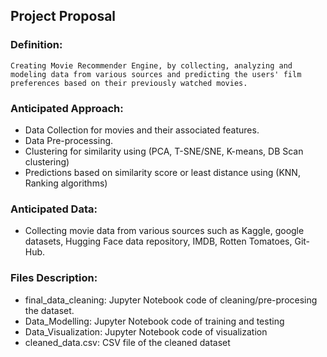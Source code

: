 ## Project Proposal

### Definition:
`Creating Movie Recommender Engine, by collecting, analyzing and modeling data from various sources and predicting the users' film preferences based on their previously watched movies.`

### Anticipated Approach:
*   Data Collection for movies and their associated features.
*   Data Pre-processing.
*   Clustering for similarity using (PCA, T-SNE/SNE, K-means, DB Scan clustering)
*   Predictions based on similarity score or least distance using (KNN, Ranking algorithms)

### Anticipated Data:
*   Collecting movie data from various sources such as Kaggle, google datasets, Hugging Face data repository, IMDB, Rotten Tomatoes, Git-Hub.

### Files Description:
*   final_data_cleaning: Jupyter Notebook code of cleaning/pre-procesing the dataset.
*   Data_Modelling: Jupyter Notebook code of training and testing
*   Data_Visualization: Jupyter Notebook code of visualization
*   cleaned_data.csv: CSV file of the cleaned dataset

